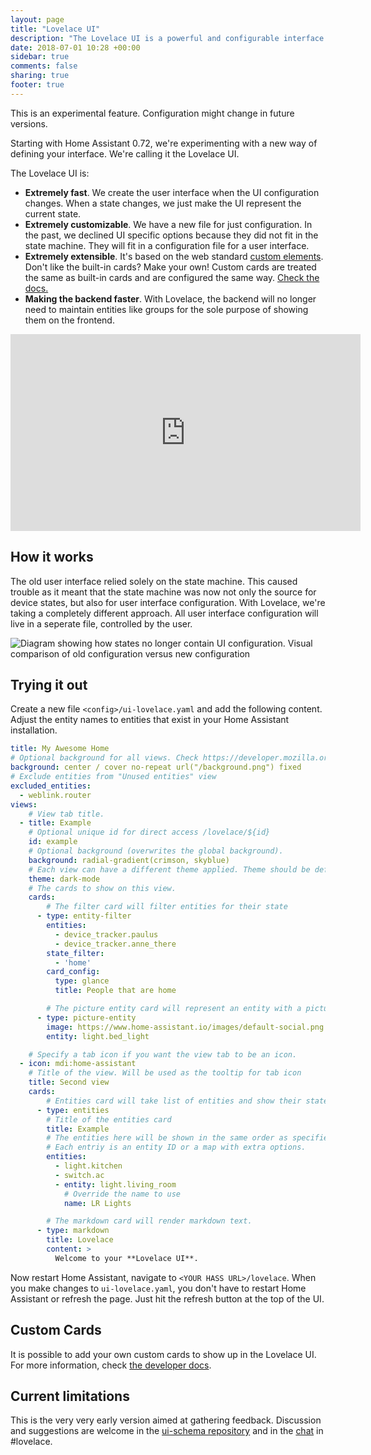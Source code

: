 ```yaml
---
layout: page
title: "Lovelace UI"
description: "The Lovelace UI is a powerful and configurable interface for Home Assistant."
date: 2018-07-01 10:28 +00:00
sidebar: true
comments: false
sharing: true
footer: true
---
```


<p class='note'>
This is an experimental feature. Configuration might change in future versions.
</p>

Starting with Home Assistant 0.72, we're experimenting with a new way of defining your interface. We're calling it the Lovelace UI.

The Lovelace UI is:

 - **Extremely fast**. We create the user interface when the UI configuration changes. When a state changes, we just make the UI represent the current state.
 - **Extremely customizable**. We have a new file for just configuration. In the past, we declined UI specific options because they did not fit in the state machine. They will fit in a configuration file for a user interface.
 - **Extremely extensible**. It's based on the web standard [custom elements](https://developer.mozilla.org/en-US/docs/Web/Web_Components/Using_custom_elements). Don't like the built-in cards? Make your own! Custom cards are treated the same as built-in cards and are configured the same way. [Check the docs.](https://developers.home-assistant.io/docs/en/lovelace_custom_card.html)
 - **Making the backend faster**. With Lovelace, the backend will no longer need to maintain entities like groups for the sole purpose of showing them on the frontend.

<div class='videoWrapper'>
<iframe width="560" height="315" src="https://www.youtube.com/embed/6FX9_leiikw" frameborder="0" allowfullscreen></iframe>
</div>

## How it works

The old user interface relied solely on the state machine. This caused trouble as it meant that the state machine was now not only the source for device states, but also for user interface configuration. With Lovelace, we're taking a completely different approach. All user interface configuration will live in a seperate file, controlled by the user.

<p class='img'>
<img
  src='/images/lovelace/lovelace-ui-comparison.png'
  alt='Diagram showing how states no longer contain UI configuration.'>
Visual comparison of old configuration versus new configuration
</p>

<!-- source: https://docs.google.com/drawings/d/1O1o7-wRlnsU1lLgfdtn3s46P5StJjSL5to5RU9SV8zs/edit?usp=sharing -->

## Trying it out

Create a new file `<config>/ui-lovelace.yaml` and add the following content. Adjust the entity names to entities that exist in your Home Assistant installation.

```yaml
title: My Awesome Home
# Optional background for all views. Check https://developer.mozilla.org/en-US/docs/Web/CSS/background for more examples.
background: center / cover no-repeat url("/background.png") fixed
# Exclude entities from "Unused entities" view
excluded_entities:
  - weblink.router
views:
    # View tab title.
  - title: Example
    # Optional unique id for direct access /lovelace/${id}
    id: example
    # Optional background (overwrites the global background).
    background: radial-gradient(crimson, skyblue)
    # Each view can have a different theme applied. Theme should be defined in the frontend.
    theme: dark-mode
    # The cards to show on this view.
    cards:
        # The filter card will filter entities for their state
      - type: entity-filter
        entities:
          - device_tracker.paulus
          - device_tracker.anne_there
        state_filter:
          - 'home'
        card_config:
          type: glance
          title: People that are home

        # The picture entity card will represent an entity with a picture
      - type: picture-entity
        image: https://www.home-assistant.io/images/default-social.png
        entity: light.bed_light

    # Specify a tab icon if you want the view tab to be an icon.
  - icon: mdi:home-assistant
    # Title of the view. Will be used as the tooltip for tab icon
    title: Second view
    cards:
        # Entities card will take list of entities and show their state.
      - type: entities
        # Title of the entities card
        title: Example
        # The entities here will be shown in the same order as specified.
        # Each entriy is an entity ID or a map with extra options.
        entities:
          - light.kitchen
          - switch.ac
          - entity: light.living_room
            # Override the name to use
            name: LR Lights

        # The markdown card will render markdown text.
      - type: markdown
        title: Lovelace
        content: >
          Welcome to your **Lovelace UI**.
```

Now restart Home Assistant, navigate to `<YOUR HASS URL>/lovelace`. When you make changes to `ui-lovelace.yaml`, you don't have to restart Home Assistant or refresh the page. Just hit the refresh button at the top of the UI.

## Custom Cards

It is possible to add your own custom cards to show up in the Lovelace UI. For more information, check [the developer docs](https://developers.home-assistant.io/docs/en/lovelace_custom_card.html).

## Current limitations

This is the very very early version aimed at gathering feedback. Discussion and suggestions are welcome in the [ui-schema repository](https://github.com/home-assistant/ui-schema) and in the [chat](/join-chat/) in #lovelace.
